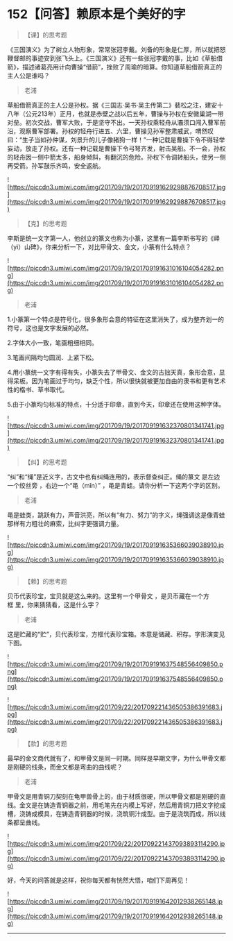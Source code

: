 # 152【问答】赖原本是个美好的字

> 【课】的思考题

《三国演义》为了树立人物形象，常常张冠李戴。刘备的形象是仁厚，所以就把怒鞭督邮的事迹安到张飞头上。《三国演义》还有一些张冠李戴的事，比如《草船借箭》，描述诸葛亮用计向曹操“借箭”，挫败了周瑜的暗算。你知道草船借箭真正的主人公是谁吗？

> 老浦

草船借箭真正的主人公是孙权。据《三国志·吴书·吴主传第二》裴松之注，建安十八年（公元213年）正月，也就是赤壁之战以后五年，曹操与孙权在安徽巢湖一带对垒。初次交战，曹军大败，于是坚守不出。一天孙权乘轻舟从灞须口闯入曹军前沿，观察曹军部署。孙权的轻舟行进五、六里，曹操见孙军整肃威武，喟然叹曰：“生子当如孙仲谋，刘景升的儿子像猪狗一样！”一种记载是曹操下令不得轻举妄动，放走了孙权。还有一种记载是曹操下令弓弩齐发，射击吴船。不一会，孙权的轻舟因一侧中箭太多，船身倾斜，有翻沉的危险。孙权下令调转船头，使另一侧再受箭。孙军鼓乐齐鸣，安全返航。

![https://piccdn3.umiwi.com/img/201709/19/201709191629298876708517.jpg](https://piccdn3.umiwi.com/img/201709/19/201709191629298876708517.jpg)

> 【克】的思考题

李斯是统一文字第一人，他创立的篆文也称为小篆，这里有一篇李斯书写的《峄（yì）山碑》，你来分析一下，对比甲骨文、金文，小篆有什么特点？

![https://piccdn3.umiwi.com/img/201709/19/201709191631016104054282.png](https://piccdn3.umiwi.com/img/201709/19/201709191631016104054282.png)

> 老浦

1.小篆第一个特点是符号化，很多象形会意的特征在这里消失了，成为整齐划一的符号，这也是文字发展的必然。

2.字体大小一致，笔画粗细相同。

3.笔画间隔均匀圆润、上紧下松。

4.用小篆统一文字有得有失，小篆失去了甲骨文、金文的古拙天真，象形会意，显得呆板。因为笔画过于均匀，缺乏个性，所以很快就被更加自由的隶书和更有艺术性的楷书、草书取代。

5.由于小篆均匀标准的特点，十分适于印章，直到今天，印章还在使用这种字体。

![https://piccdn3.umiwi.com/img/201709/19/201709191632370801341741.jpg](https://piccdn3.umiwi.com/img/201709/19/201709191632370801341741.jpg)

> 【纠】的思考题

“纠”和“绳”是近义字，古文中也有纠绳连用的，表示督查纠正。绳的篆文 是左边一个绞丝旁 ，右边一个“黾（mǐn）” ，黾是青蛙。请你分析一下这两个字的区别。

> 老浦

黾是蛙类，跳跃有力，声音洪亮，所以有“有力、努力”的字义，绳强调这是像青蛙那样有力粗壮的麻索，比纠字更强调力量。

![https://piccdn3.umiwi.com/img/201709/19/201709191635366039038910.jpg](https://piccdn3.umiwi.com/img/201709/19/201709191635366039038910.jpg)

> 【赖】的思考题

贝币代表珍宝，宝贝就是这么来的。这里有一个甲骨文 ，是贝币藏在一个方框 里，你来猜猜看，这是什么字？

> 老浦

这是贮藏的“贮”，贝代表珍宝，方框代表珍宝箱。本意是储藏、积存。字形演变见下图。

![https://piccdn3.umiwi.com/img/201709/19/201709191637548556409850.png](https://piccdn3.umiwi.com/img/201709/19/201709191637548556409850.png)

![https://piccdn3.umiwi.com/img/201709/22/201709221436505386391683.jpg](https://piccdn3.umiwi.com/img/201709/22/201709221436505386391683.jpg)

> 【款】的思考题

最早的金文商代就有了，和甲骨文是同一时期。同样是早期文字，为什么甲骨文都是刚硬的线条，而金文都是弯曲的曲线呢？

> 老浦

甲骨文是用青铜刀契刻在龟甲兽骨上的，由于材质很硬，所以甲骨文都是刚硬的直线。金文是在铸造青铜器之前，用毛笔先在内模上写好，然后用青铜刀把文字挖成槽，浇铸成模具，在铸造青铜器的时候，浇筑铜汁成型。由于是浇筑而成，所以线条都呈曲线。

![https://piccdn3.umiwi.com/img/201709/22/201709221437093893114290.jpg](https://piccdn3.umiwi.com/img/201709/22/201709221437093893114290.jpg)

好，今天的问答就是这样，祝你每天都有恍然大悟，咱们下周再见！

![https://piccdn3.umiwi.com/img/201709/19/201709191642012938265148.jpg](https://piccdn3.umiwi.com/img/201709/19/201709191642012938265148.jpg)

---
